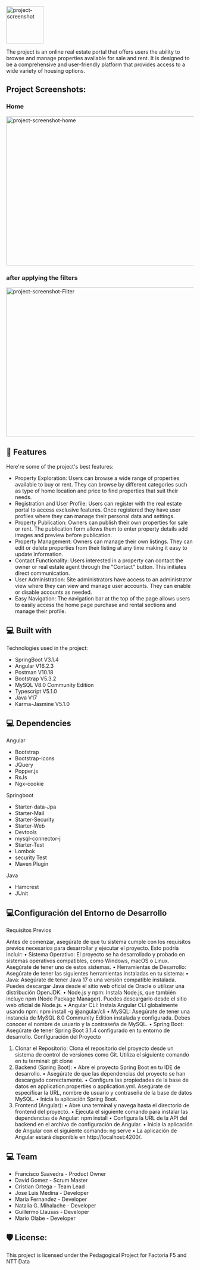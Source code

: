 <img src="https://i.imgur.com/5FH4Scj.png" alt="project-screenshot" width="100" height="100">

<p id="description">The project is an online real estate portal that offers users the ability to browse and manage properties available for sale and rent. It is designed to be a comprehensive and user-friendly platform that provides access to a wide variety of housing options.</p>

<h2>Project Screenshots:</h2>

<h3>Home</h3>
<img src="https://i.imgur.com/CRQ3YYs.png" alt="project-screenshot-home" width="800" height="400/"><br>
<h3>after applying the filters</h3>
<img src="https://i.imgur.com/1IhasQm.png" alt="project-screenshot-Filter" width="800" height="400/"><br>
  

<h2>🧐 Features</h2>

Here're some of the project's best features:

*   Property Exploration: Users can browse a wide range of properties available to buy or rent. They can browse by different categories such as type of home location and price to find properties that suit their needs.
*   Registration and User Profile: Users can register with the real estate portal to access exclusive features. Once registered they have user profiles where they can manage their personal data and settings.
*   Property Publication: Owners can publish their own properties for sale or rent. The publication form allows them to enter property details add images and preview before publication.
*   Property Management: Owners can manage their own listings. They can edit or delete properties from their listing at any time making it easy to update information.
*   Contact Functionality: Users interested in a property can contact the owner or real estate agent through the "Contact" button. This initiates direct communication.
*   User Administration: Site administrators have access to an administrator view where they can view and manage user accounts. They can enable or disable accounts as needed.
*   Easy Navigation: The navigation bar at the top of the page allows users to easily access the home page purchase and rental sections and manage their profile.

  
  
<h2>💻 Built with</h2>

Technologies used in the project:

*   SpringBoot V3.1.4
*   Angular V16.2.3
*   Postman V10.18
*   Bootstrap V5.3.2
*   MySQL V8.0 Community Edition
*   Typescript V5.1.0
*   Java V17
*   Karma-Jasmine V5.1.0

<h2>💻 Dependencies</h2>

Angular
*  Bootstrap
*  Bootstrap-icons
*  JQuery
*  Popper.js
*  RxJs
*  Ngx-cookie
  
Springboot
*  Starter-data-Jpa
*  Starter-Mail
*  Starter-Security
*  Starter-Web
*  Devtools
*  mysql-connector-j
*  Starter-Test
*  Lombok
*  security Test
*  Maven Plugin
  
Java
*  Hamcrest
*  JUnit

<h2>💻Configuración del Entorno de Desarrollo</h2>

Requisitos Previos 

Antes de comenzar, asegúrate de que tu sistema cumple con los requisitos previos necesarios para desarrollar y ejecutar el proyecto. Esto podría incluir:
•	Sistema Operativo: El proyecto se ha desarrollado y probado en sistemas operativos compatibles, como Windows, macOS o Linux. Asegúrate de tener uno de estos sistemas.
•	Herramientas de Desarrollo: Asegúrate de tener las siguientes herramientas instaladas en tu sistema:
•	Java: Asegúrate de tener Java 17 o una versión compatible instalada. Puedes descargar Java desde el sitio web oficial de Oracle o utilizar una distribución OpenJDK.
•	Node.js y npm: Instala Node.js, que también incluye npm (Node Package Manager). Puedes descargarlo desde el sitio web oficial de Node.js.
•	Angular CLI: Instala Angular CLI globalmente usando npm:
npm install -g @angular/cli 
•	MySQL: Asegúrate de tener una instancia de MySQL 8.0 Community Edition instalada y configurada. Debes conocer el nombre de usuario y la contraseña de MySQL.
•	Spring Boot: Asegúrate de tener Spring Boot 3.1.4 configurado en tu entorno de desarrollo.
Configuración del Proyecto
1.	Clonar el Repositorio:
Clona el repositorio del proyecto desde un sistema de control de versiones como Git. Utiliza el siguiente comando en tu terminal:
git clone <URL del repositorio> 
2.	Backend (Spring Boot):
•	Abre el proyecto Spring Boot en tu IDE de desarrollo.
•	Asegúrate de que las dependencias del proyecto se han descargado correctamente.
•	Configura las propiedades de la base de datos en application.properties o application.yml. Asegúrate de especificar la URL, nombre de usuario y contraseña de la base de datos MySQL.
•	Inicia la aplicación Spring Boot.
3.	Frontend (Angular):
•	Abre una terminal y navega hasta el directorio de frontend del proyecto.
•	Ejecuta el siguiente comando para instalar las dependencias de Angular:
npm install 
•	Configura la URL de la API del backend en el archivo de configuración de Angular.
•	Inicia la aplicación de Angular con el siguiente comando:
ng serve 
•	La aplicación de Angular estará disponible en http://localhost:4200/.


<h2>💻 Team</h2>

* Francisco Saavedra - Product Owner
* David Gomez - Scrum Master
* Cristian Ortega - Team Lead
* Jose Luis Medina - Developer
* Maria Fernandez - Developer
* Natalia G. Mihalache - Developer
* Guillermo Llausas - Developer
* Mario Olabe - Developer

<h2>🛡️ License:</h2>

This project is licensed under the Pedagogical Project for Factoria F5 and NTT Data
